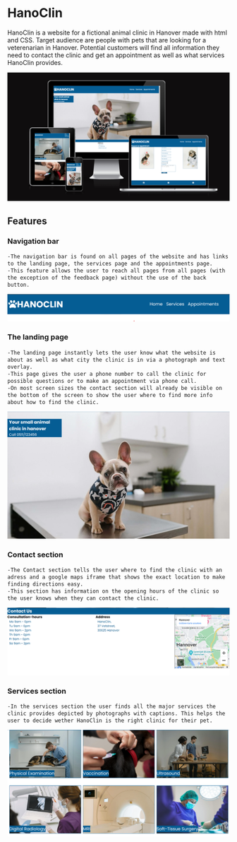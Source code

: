 # HanoClin

HanoClin is a website for a fictional animal clinic in Hanover made with html and CSS. Target audience are people with pets that are looking for a veterenarian in Hanover. Potential customers will find all information they need to contact the clinic and get an appointment as well as what services HanoClin provides.

![Overview screenshot for different devices](docs/responsive.png)

## Features

### Navigation bar
    -The navigation bar is found on all pages of the website and has links to the landing page, the services page and the appointments page.
    -This feature allows the user to reach all pages from all pages (with the exception of the feedback page) without the use of the back button.

![Screenshot of the navigattion bar](docs/navbar.png)

### The landing page
    -The landing page instantly lets the user know what the website is about as well as what city the clinic is in via a photograph and text overlay.
    -This page gives the user a phone number to call the clinic for possible questions or to make an appointment via phone call.
    -On most screen sizes the contact section will already be visible on the bottom of the screen to show the user where to find more info about how to find the clinic.

![Screenshot of the landing page](docs/landing-page.png)

### Contact section
    -The Contact section tells the user where to find the clinic with an adress and a google maps iframe that shows the exact location to make finding directions easy.
    -This section has information on the opening hours of the clinic so the user knows when they can contact the clinic.

![Screenshot of the contact section](docs/contact.png)

### Services section
    -In the services section the user finds all the major services the clinic provides depicted by photographs with captions. This helps the user to decide wether HanoClin is the right clinic for their pet.

![Screenshot of the services section](docs/services.png)